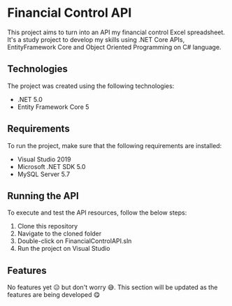 # Financial Control API

This project aims to turn into an API my financial control Excel spreadsheet. It's a study project to develop my skills using
.NET Core APIs, EntityFramework Core and Object Oriented Programming on C# language.

## Technologies
The project was created using the following technologies:

* .NET 5.0
* Entity Framework Core 5

## Requirements
To run the project, make sure that the following requirements are installed:

* Visual Studio 2019
* Microsoft .NET SDK 5.0 
* MySQL Server 5.7

## Running the API
To execute and test the API resources, follow the below steps:
1. Clone this repository
2. Navigate to the cloned folder
3. Double-click on FinancialControlAPI.sln
4. Run the project on Visual Studio

## Features
No features yet :disappointed_relieved: but don't worry :sweat_smile:. This section will be updated as the features are being developed :yum:
